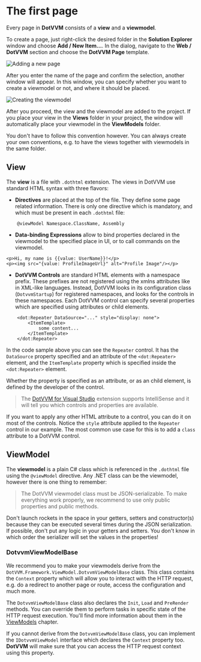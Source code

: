 # The first page

Every page in **DotVVM** consists of a **view** and a **viewmodel**. 

To create a page, just right-click the desired folder in the __Solution Explorer__ window and choose **Add / New Item...**.
In the dialog, navigate to the __Web / DotVVM__ section and choose the **DotVVM Page** template.

<p><img src="{imageDir}basics-first-page-img1.png" alt="Adding a new page" /></p>

After you enter the name of the page and confirm the selection, another window will appear. In this window, you can specify whether you want 
to create a viewmodel or not, and where it should be placed.

<p><img src="{imageDir}basics-first-page-img2.png" alt="Creating the viewmodel" /></p>

After you proceed, the view and the viewmodel are added to the project. If you place your view in the **Views** folder in your project,
the window will automatically place your viewmodel in the **ViewModels** folder.

You don't have to follow this convention however. You can always create your own conventions, e.g. to have the views together with viewmodels in the same folder.


## View

The **view** is a file with `.dothtml` extension. The views in DotVVM use standard HTML syntax with three flavors:

* **Directives** are placed at the top of the file. They define some page related information.
There is only one directive which is mandatory, and which must be present in each `.dothtml` file:

```DOTHTML    
    @viewModel Namespace.ClassName, Assembly
```

* **Data-binding Expressions** allow to bind properties declared in the viewmodel to the specified place in UI, or to call commands on the viewmodel.

```DOTHTML
<p>Hi, my name is {{value: UserName}}!</p>
<p><img src="{value: ProfileImageUrl}" alt="Profile Image"/></p>
```

* **DotVVM Controls** are standard HTML elements with a namespace prefix. These prefixes are not registered using 
the xmlns attributes like in XML-like languages. Instead, DotVVM looks in its configuration class (`DotvvmStartup`) for registered namespaces, and looks for the controls in these namespaces.
Each DotVVM control can specify several properties which are specified using attributes or child elements.

```DOTHTML
    <dot:Repeater DataSource="..." style="display: none">
        <ItemTemplate>
            some content...
        </ItemTemplate>
    </dot:Repeater>
```

In the code sample above you can see the `Repeater` control. It has the `DataSource` property specified and an attribute
of the `<dot:Repeater>` element, and the `ItemTemplate` property which is specified inside the `<dot:Repeater>` element. 

Whether the property is specified as an attribute, or as an child element, is defined by the developer of the control. 

> The [DotVVM for Visual Studio](/landing/dotvvm-for-visual-studio-extension) extension supports IntelliSense
and it will tell you which controls and properties are available.

If you want to apply any other HTML attribute to a control, you can do it on most of the controls. Notice the `style` attribute applied to the 
`Repeater` control in our example. The most common use case for this is to add a `class` attribute to a DotVVM control.



## ViewModel

The **viewmodel** is a plain C# class which is referenced in the `.dothtml` file using the `@viewModel` directive. Any .NET class can be the viewmodel, however there is one thing to remember:

> The DotVVM viewmodel class must be JSON-serializable. To make everything work properly, we recommend to use only public properties and public methods.

Don't launch rockets in the space in your getters, setters and constructor(s) because they can be executed several times during the JSON serialization. If possible, don't put any logic in your getters and setters. You don't know in which order the serializer will set the values in the properties! 

### DotvvmViewModelBase

We recommend you to make your viewmodels derive from the `DotVVM.Framework.ViewModel.DotvvmViewModelBase` class. This class contains the `Context` property which will allow you to interact with the HTTP request, e.g. do a redirect to another page or route, access the configuration and much more. 

The `DotvvmViewModelBase` class also declares the `Init`, `Load` and `PreRender` methods. You can override them to perform tasks in specific state of the HTTP request execution. You'll find more information about them in the [ViewModels](/docs/tutorials/basics-viewmodels/{branch}) chapter.

If you cannot derive from the `DotvvmViewModelBase` class, you can implement the `IDotvvmViewModel` interface which declares the `Context` property too. **DotVVM** will make sure that you can access the HTTP request context using this property.


